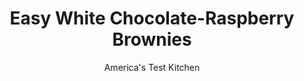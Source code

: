 ---
layout: ../../layouts/MarkdownPostLayout.astro
title: Easy White Chocolate-Raspberry Brownies
author: America's Test Kitchen
pubDate: 2023-03-15
description: "Our easy mixing method opened the door for some exciting variations."
image_url: https://res.cloudinary.com/hksqkdlah/image/upload/ar_1:1,c_fill,dpr_2.0,f_auto,fl_lossy.progressive.strip_profile,g_faces:auto,q_auto:low,w_344/39489_sfs-white-chocolate-raspberry-brownies-2
tags: ["Desserts or Baked Goods","Chocolate","Brownies & Bars"]
calories: 6274
protein: 2
carbohydrates: 37
fats: 
fiber: 1
ingredients: ["1/2 cup plus 2 tablespoons boiling, water","2 ounces, unsweetened chocolate, chopped fine","1/3 cup (1 ounce), Dutch-processed cocoa powder","2 1/2 cups (17 1/2 ounces), sugar","1/2 cup plus 2 tablespoons, vegetable oil","2 , large eggs plus 2 large yolks","4 tablespoons, unsalted butter, melted","2 teaspoons, vanilla extract","1 3/4 cups (8 3/4 ounces), all-purpose flour","3/4 teaspoon, salt","1 cup (6 ounces), white chocolate chips","1/3 cup, raspberry jam"]
serves: 24
time: "1 hour, plus 2½ hours cooling"
instructions: ["Adjust oven rack to lowest position and heat oven to 350 degrees. Make foil sling for 13 by 9-inch baking pan by folding 2 long sheets of aluminum foil; first sheet should be 13 inches wide and second sheet should be 9 inches wide. Lay sheets of foil in pan perpendicular to each other, with extra foil hanging over edges of pan. Push foil into corners and up sides of pan, smoothing foil flush to pan. Spray foil with vegetable oil spray.","Whisk boiling water, unsweetened chocolate, and cocoa in large bowl until chocolate is melted. Whisk in sugar, oil, eggs and yolks, melted butter, and vanilla until combined. Gently whisk in flour and salt until just incorporated. Fold white chocolate chips into batter.","Transfer batter to prepared pan. Dollop jam evenly over top of batter. Using tip of paring knife, swirl jam into batter. Bake until toothpick inserted in center comes out with few moist crumbs attached, 30 to 35 minutes, rotating pan halfway through baking. Transfer pan to wire rack and let cool for 1½ hours.","Using foil overhang, lift brownies out of pan. Return brownies to wire rack and let cool completely, about 1 hour. Cut into 2-inch squares and serve."]
nutrition: ["91 mg Potassium","51 mg Phosphorus","23 mg Calcium","1 mg Iron","17 mg Magnesium","88 mg Sodium","11 g Fat","5 g Monounsaturated","1 g Polyunsaturated","22 mg Cholesterol","3 g Saturated","1 g Fiber","15 µg Folic acid","7 µg Folate (food)","27 g Sugars","1 µg Vitamin K","12 g Water","37 g Carbs","34 µg Folate equivalent (total)","2 g Protein","1 mg Vitamin E","23 µg Vitamin A","261 kcal Energy","26 g Sugars, added","6274 calories"]
notes: "For an accurate measurement of boiling water, bring a full kettle of water to a boil and then measure out the desired amount."
---